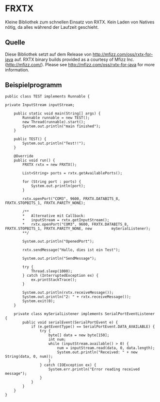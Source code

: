 FRXTX
=====

Kleine Bibliothek zum schnellen Einsatz von RXTX. Kein Laden von Natives nötig, da alles während der Laufzeit geschieht.


Quelle
------
Diese Bibliothek setzt auf dem Release von http://mfizz.com/oss/rxtx-for-java auf.
    RXTX binary builds provided as a courtesy of Mfizz Inc. (http://mfizz.com/).
    Please see http://mfizz.com/oss/rxtx-for-java for more information.


Beispielprogramm
----------------
    public class TEST implements Runnable {

    private InputStream inputStream;

        public static void main(String[] args) {
            Runnable runnable = new TEST();
            new Thread(runnable).start();
            System.out.println("main finished");
        }
    
        public TEST() {
            System.out.println("Test!!");
        }
    
        @Override
        public void run() {
            FRXTX rxtx = new FRXTX();
    
            List<String> ports = rxtx.getAvailablePorts();
    
            for (String port : ports) {
                System.out.println(port);
            }
    
            rxtx.openPort("COM3", 9600, FRXTX.DATABITS_8, FRXTX.STOPBITS_1, FRXTX.PARITY_NONE);
    
            /**
            *   Alternative mit Callback:
            *   inputStream = rxtx.getInputStream();
            *   rxtx.openPort("COM3", 9600, FRXTX.DATABITS_8, FRXTX.STOPBITS_1, FRXTX.PARITY_NONE, new         mySerialListener);
            **/
            
            System.out.println("OpenedPort");
    
            rxtx.sendMessage("Hallo, dies ist ein Test");
    
            System.out.println("SendMessage");
    
            try {
                Thread.sleep(1000);
            } catch (InterruptedException ex) {
                ex.printStackTrace();
            }
    
            System.out.println(rxtx.receiveMessage());
            System.out.println("2: " + rxtx.receiveMessage());
            System.exit(0);
        }
    
        private class mySerialListener implements SerialPortEventListener {
            public void serialEvent(SerialPortEvent e) {
                if (e.getEventType() == SerialPortEvent.DATA_AVAILABLE) {
                    try {
                        byte[] data = new byte[150];
                        int num;
                        while (inputStream.available() > 0) {
                            num = inputStream.read(data, 0, data.length);
                            System.out.println("Received: " + new String(data, 0, num));
                        }
                    } catch (IOException ex) {
                        System.err.println("Error reading received message");
                    }
                }
            }
        }
    }
